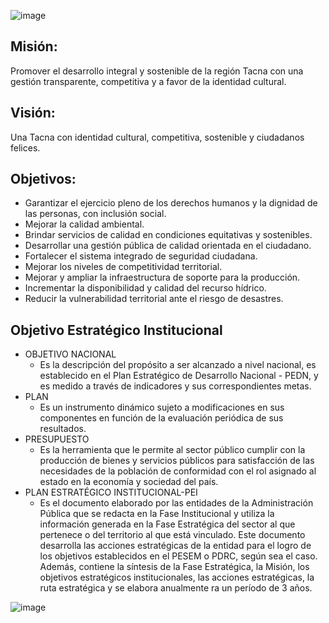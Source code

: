 ![image](https://github.com/UPT-FAING-EPIS/proyecto-si885-2024-i-u1-ticahuanca_maltrain_llantay_arce/assets/102675967/cf343f7b-4dd7-42d9-b30a-6ef07b9f88ed)

## **Misión:**

Promover el desarrollo integral y sostenible de la región Tacna con una gestión transparente, competitiva y a favor de la identidad cultural.

## **Visión:**

Una Tacna con identidad cultural, competitiva, sostenible y ciudadanos felices.

## **Objetivos:**

* Garantizar el ejercicio pleno de los derechos humanos y la dignidad de las personas, con inclusión social.
* Mejorar la calidad ambiental.
* Brindar servicios de calidad en condiciones equitativas y sostenibles.
* Desarrollar una gestión pública de calidad orientada en el ciudadano.
* Fortalecer el sistema integrado de seguridad ciudadana.
* Mejorar los niveles de competitividad territorial.
* Mejorar y ampliar la infraestructura de soporte para la producción.
* Incrementar la disponibilidad y calidad del recurso hídrico.
* Reducir la vulnerabilidad territorial ante el riesgo de desastres.

## **Objetivo Estratégico Institucional**

  * OBJETIVO NACIONAL
    - Es la descripción del propósito a ser alcanzado a nivel nacional, es establecido en el Plan Estratégico de Desarrollo Nacional - PEDN, y es medido a través de indicadores y sus correspondientes metas.
  * PLAN
    - Es un instrumento dinámico sujeto a modificaciones en sus componentes en función de la evaluación periódica de sus resultados.
  * PRESUPUESTO
    - Es la herramienta que le permite al sector público cumplir con la producción de bienes y servicios públicos para satisfacción de las necesidades de la población de conformidad con el rol asignado al estado en la economía y sociedad del país.
  * PLAN ESTRATÉGICO INSTITUCIONAL-PEI
    - Es el documento elaborado por las entidades de la Administración Pública que se redacta en la Fase Institucional y utiliza la información generada en la Fase Estratégica del sector al que pertenece o del territorio al que está vinculado. Este documento desarrolla          las acciones estratégicas de la entidad para el logro de los objetivos establecidos en el PESEM o PDRC, según sea el caso. Además, contiene la síntesis de la Fase Estratégica, la Misión, los objetivos estratégicos institucionales, las acciones estratégicas, la ruta        estratégica y se elabora anualmente ra un período de 3 años.


![image](https://github.com/UPT-FAING-EPIS/proyecto-si885-2024-i-u1-ticahuanca_maltrain_llantay_arce/assets/102675967/20855cbd-2d4c-47eb-904a-fca1731d350b)
